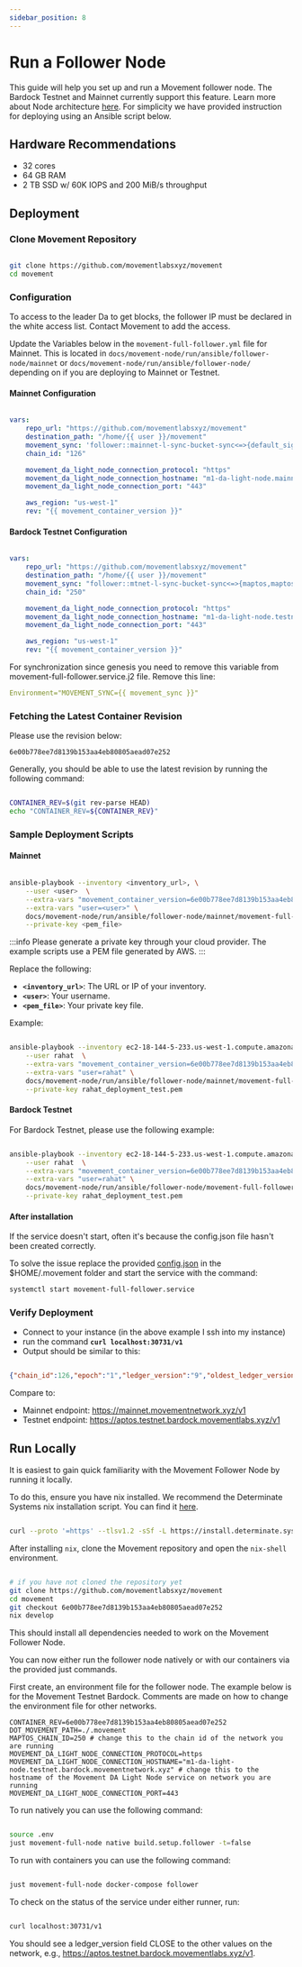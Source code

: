 ```yaml
---
sidebar_position: 8
---
```


# Run a Follower Node

This guide will help you set up and run a Movement follower node. The Bardock Testnet and Mainnet currently support this feature. Learn more about Node architecture [here](/general/Mainnet/node_level_architecture). For simplicity we have provided instruction for deploying using an Ansible script below. 

## Hardware Recommendations

- 32 cores
- 64 GB RAM
- 2 TB SSD w/ 60K IOPS and 200 MiB/s throughput


## Deployment

### Clone Movement Repository 

```bash

git clone https://github.com/movementlabsxyz/movement
cd movement

```

### Configuration

To access to the leader Da to get blocks, the follower IP must be declared in the white access list. Contact Movement to add the access. 

Update the Variables below in the `movement-full-follower.yml` file for Mainnet. This is located in `docs/movement-node/run/ansible/follower-node/mainnet` or `docs/movement-node/run/ansible/follower-node/` depending on if you are deploying to Mainnet or Testnet. 

#### Mainnet Configuration
 
```yaml

vars:
    repo_url: "https://github.com/movementlabsxyz/movement"
    destination_path: "/home/{{ user }}/movement"
    movement_sync: 'follower::mainnet-l-sync-bucket-sync<=>{default_signer_address_whitelist,maptos,maptos-storage,suzuka-da-db}/**'
    chain_id: "126"

    movement_da_light_node_connection_protocol: "https"
    movement_da_light_node_connection_hostname: "m1-da-light-node.mainnet"
    movement_da_light_node_connection_port: "443"

    aws_region: "us-west-1"
    rev: "{{ movement_container_version }}"

```


#### Bardock Testnet Configuration

```yaml

vars:
    repo_url: "https://github.com/movementlabsxyz/movement"
    destination_path: "/home/{{ user }}/movement"
    movement_sync: "follower::mtnet-l-sync-bucket-sync<=>{maptos,maptos-storage,suzuka-da-db}/**"
    chain_id: "250"

    movement_da_light_node_connection_protocol: "https"
    movement_da_light_node_connection_hostname: "m1-da-light-node.testnet.bardock.movementnetwork.xyz"
    movement_da_light_node_connection_port: "443"

    aws_region: "us-west-1"
    rev: "{{ movement_container_version }}"

```

For synchronization since genesis you need to remove this variable from movement-full-follower.service.j2 file. Remove this line:

```yaml
Environment="MOVEMENT_SYNC={{ movement_sync }}"
```

### Fetching the Latest Container Revision

Please use the revision below:

```6e00b778ee7d8139b153aa4eb80805aead07e252```

Generally, you should be able to use the latest revision by running the following command:

```bash

CONTAINER_REV=$(git rev-parse HEAD)
echo "CONTAINER_REV=${CONTAINER_REV}"

```


### Sample Deployment Scripts

#### Mainnet

```bash

ansible-playbook --inventory <inventory_url>, \
    --user <user>  \
    --extra-vars "movement_container_version=6e00b778ee7d8139b153aa4eb80805aead07e252" \
    --extra-vars "user=<user>" \
    docs/movement-node/run/ansible/follower-node/mainnet/movement-full-follower.yml \
    --private-key <pem_file>

```

:::info
Please generate a private key through your cloud provider. The example scripts use a PEM file generated by AWS.
:::

Replace the following:

- **`<inventory_url>`**: The URL or IP of your inventory.
- **`<user>`**: Your username.
- **`<pem_file>`**: Your private key file.

Example:

```bash

ansible-playbook --inventory ec2-18-144-5-233.us-west-1.compute.amazonaws.com, \
    --user rahat  \
    --extra-vars "movement_container_version=6e00b778ee7d8139b153aa4eb80805aead07e252" \
    --extra-vars "user=rahat" \
    docs/movement-node/run/ansible/follower-node/mainnet/movement-full-follower.yml \
    --private-key rahat_deployment_test.pem

```

#### Bardock Testnet

For Bardock Testnet, please use the following example:

```bash

ansible-playbook --inventory ec2-18-144-5-233.us-west-1.compute.amazonaws.com, \
    --user rahat  \
    --extra-vars "movement_container_version=6e00b778ee7d8139b153aa4eb80805aead07e252" \
    --extra-vars "user=rahat" \
    docs/movement-node/run/ansible/follower-node/movement-full-follower.yml \
    --private-key rahat_deployment_test.pem

```

#### After installation

If the service doesn't start, often it's because the config.json file hasn't been created correctly.

To solve the issue replace the provided [config.json](config.json) in the $HOME/.movement folder and start the service with the command:

```bash
systemctl start movement-full-follower.service 

```

### Verify Deployment

- Connect to your instance (in the above example I ssh into my instance)
- run the command **`curl localhost:30731/v1`**
- Output should be similar to this:

```json

{"chain_id":126,"epoch":"1","ledger_version":"9","oldest_ledger_version":"0","ledger_timestamp":"1732636319660843","node_role":"validator","oldest_block_height":"0","block_height":"3","git_hash":"9dfc8e7a3d622597dfd81cc4ba480a5377f87a"}

```

Compare to: 

- Mainnet endpoint: https://mainnet.movementnetwork.xyz/v1
- Testnet endpoint: https://aptos.testnet.bardock.movementlabs.xyz/v1

## Run Locally 

It is easiest to gain quick familiarity with the Movement Follower Node by running it locally.

To do this, ensure you have nix installed. We recommend the Determinate Systems nix installation script. You can find it [here](https://determinate.systems/posts/determinate-nix-installer/).

```bash

curl --proto '=https' --tlsv1.2 -sSf -L https://install.determinate.systems/nix | sh -s -- install

```

After installing `nix`, clone the Movement repository and open the `nix-shell` environment.

```bash

# if you have not cloned the repository yet
git clone https://github.com/movementlabsxyz/movement
cd movement
git checkout 6e00b778ee7d8139b153aa4eb80805aead07e252
nix develop

```

This should install all dependencies needed to work on the Movement Follower Node.

You can now either run the follower node natively or with our containers via the provided just commands.

First create, an environment file for the follower node. The example below is for the Movement Testnet Bardock. Comments are made on how to change the environment file for other networks.

```
CONTAINER_REV=6e00b778ee7d8139b153aa4eb80805aead07e252
DOT_MOVEMENT_PATH=./.movement
MAPTOS_CHAIN_ID=250 # change this to the chain id of the network you are running
MOVEMENT_DA_LIGHT_NODE_CONNECTION_PROTOCOL=https
MOVEMENT_DA_LIGHT_NODE_CONNECTION_HOSTNAME="m1-da-light-node.testnet.bardock.movementnetwork.xyz" # change this to the hostname of the Movement DA Light Node service on network you are running
MOVEMENT_DA_LIGHT_NODE_CONNECTION_PORT=443
```

To run natively you can use the following command:

```bash

source .env
just movement-full-node native build.setup.follower -t=false

```

To run with containers you can use the following command:

```bash

just movement-full-node docker-compose follower

```

To check on the status of the service under either runner, run:

```bash

curl localhost:30731/v1

```

You should see a ledger_version field CLOSE to the other values on the network, e.g., https://aptos.testnet.bardock.movementlabs.xyz/v1.